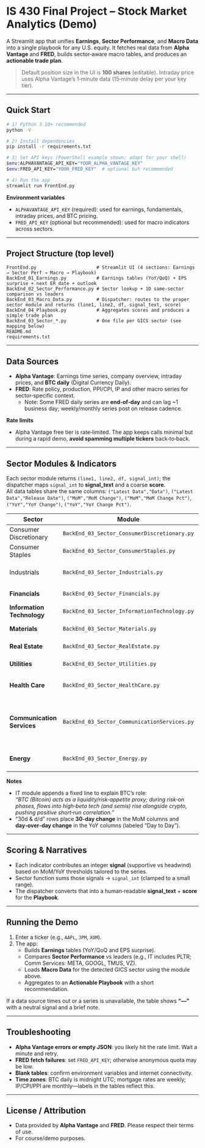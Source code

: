 # IS 430 Final Project – Stock Market Analytics (Demo)

A Streamlit app that unifies **Earnings**, **Sector Performance**, and **Macro Data** into a single playbook for any U.S. equity. 
It fetches real data from **Alpha Vantage** and **FRED**, builds sector‑aware macro tables, and produces an **actionable trade plan**.

> Default position size in the UI is **100 shares** (editable). Intraday price uses Alpha Vantage’s 1‑minute data (15‑minute delay per your key tier).

---

## Quick Start

```bash
# 1) Python 3.10+ recommended
python -V

# 2) Install dependencies
pip install -r requirements.txt

# 3) Set API keys (PowerShell example shown; adapt for your shell)
$env:ALPHAVANTAGE_API_KEY="YOUR_ALPHA_VANTAGE_KEY"
$env:FRED_API_KEY="YOUR_FRED_KEY"  # optional but recommended

# 4) Run the app
streamlit run FrontEnd.py
```

**Environment variables**
- `ALPHAVANTAGE_API_KEY` (required): used for earnings, fundamentals, intraday prices, and BTC pricing.
- `FRED_API_KEY` (optional but recommended): used for macro indicators across sectors.

---

## Project Structure (top level)

```
FrontEnd.py                      # Streamlit UI (4 sections: Earnings → Sector Perf → Macro → Playbook)
BackEnd_01_Earnings.py           # Earnings tables (YoY/QoQ) + EPS surprise + next ER date + outlook
BackEnd_02_Sector_Performance.py # Sector lookup + 1D same‑sector comparison vs leaders
BackEnd_03_Macro_Data.py         # Dispatcher: routes to the proper sector module and returns (line1, line2, df, signal_text, score)
BackEnd_04_Playbook.py           # Aggregates scores and produces a simple trade plan
BackEnd_03_Sector_*.py           # One file per GICS sector (see mapping below)
README.md
requirements.txt
```

---

## Data Sources

- **Alpha Vantage**: Earnings time series, company overview, intraday prices, and **BTC daily** (Digital Currency Daily).  
- **FRED**: Rate policy, production, PPI/CPI, IP and other macro series for sector‑specific context.
  - Note: Some FRED daily series are **end‑of‑day** and can lag ~1 business day; weekly/monthly series post on release cadence.

**Rate limits**
- Alpha Vantage free tier is rate‑limited. The app keeps calls minimal but during a rapid demo, **avoid spamming multiple tickers** back‑to‑back.

---

## Sector Modules & Indicators

Each sector module returns `(line1, line2, df, signal_int)`; the dispatcher maps `signal_int` to **signal_text** and a coarse **score**.  
All data tables share the same columns:
`("Latest Data","Data")`, `("Latest Data","Release Date")`, `("MoM","MoM Change")`, `("MoM","MoM Change Pct")`, `("YoY","YoY Change")`, `("YoY","YoY Change Pct")`.

| Sector | Module | Row 1 | Row 2 |
|---|---|---|---|
| Consumer Discretionary | `BackEnd_03_Sector_ConsumerDiscretionary.py` | **UMich Sentiment** (CSV) | **Retail Sales (RSAFS)** (FRED) |
| Consumer Staples | `BackEnd_03_Sector_ConsumerStaples.py` | **Core/Sticky CPI** | **PPI** |
| Industrials | `BackEnd_03_Sector_Industrials.py` | **Durable Goods** | **Industrial Production (INDPRO)** |
| **Financials** | `BackEnd_03_Sector_Financials.py` | **Fed Funds (FEDFUNDS)** | **Yield Curve 10y–2y (T10Y2Y)** |
| **Information Technology** | `BackEnd_03_Sector_InformationTechnology.py` | **Bitcoin (AV, 30d & d/d)** | **Semis IP – NAICS 3344 (IPG3344S)** |
| **Materials** | `BackEnd_03_Sector_Materials.py` | **Copper (PCOPPUSDM)** | **Primary Metals IP (IPG331S)** |
| **Real Estate** | `BackEnd_03_Sector_RealEstate.py` | **30Y Mortgage Rate (MORTGAGE30US)** | **Building Permits (PERMIT)** |
| **Utilities** | `BackEnd_03_Sector_Utilities.py` | **WTI (DCOILWTICO, 30d & d/d)** | **CPI: Electricity (CUSR0000SEHF01)** |
| **Health Care** | `BackEnd_03_Sector_HealthCare.py` | **CPI: Medical Care (CPIMEDSL)** | **All Employees: HC & Social Assistance (CES6562000001)** |
| **Communication Services** | `BackEnd_03_Sector_CommunicationServices.py` | **PPI: Internet Publishing & Web Search (PCU519130519130)** | **IP: Telecommunications (IPG517S)** *(falls back to **IP: Broadcasting (IPG515S)**)* |
| **Energy** | `BackEnd_03_Sector_Energy.py` | **Brent (DCOILBRENTEU, 30d & d/d)** | **Henry Hub Nat Gas (DHHNGSP)** |

**Notes**
- IT module appends a fixed line to explain BTC’s role:  
  *“BTC (Bitcoin) acts as a liquidity/risk‑appetite proxy; during risk‑on phases, flows into high‑beta tech (and semis) rise alongside crypto, pushing positive short‑run correlation.”*
- “30d & d/d” rows place **30‑day change** in the MoM columns and **day‑over‑day change** in the YoY columns (labeled “Day to Day”).

---

## Scoring & Narratives

- Each indicator contributes an integer **signal** (supportive vs headwind) based on MoM/YoY thresholds tailored to the series.
- Sector function sums those signals → `signal_int` (clamped to a small range).  
- The dispatcher converts that into a human‑readable **signal_text** + **score** for the **Playbook**.

---

## Running the Demo

1. Enter a ticker (e.g., `AAPL`, `JPM`, `XOM`).  
2. The app:
   - Builds **Earnings** tables (YoY/QoQ and EPS surprise).
   - Compares **Sector Performance** vs leaders (e.g., IT includes PLTR; Comm Services: META, GOOGL, TMUS, VZ).
   - Loads **Macro Data** for the detected GICS sector using the module above.
   - Aggregates to an **Actionable Playbook** with a short recommendation.

If a data source times out or a series is unavailable, the table shows **“—”** with a neutral signal and a brief note.

---

## Troubleshooting

- **Alpha Vantage errors or empty JSON**: you likely hit the rate limit. Wait a minute and retry.
- **FRED fetch failures**: set `FRED_API_KEY`; otherwise anonymous quota may be low.
- **Blank tables**: confirm environment variables and internet connectivity.
- **Time zones**: BTC daily is midnight UTC; mortgage rates are weekly; IP/CPI/PPI are monthly—labels in the tables reflect this.

---

## License / Attribution

- Data provided by **Alpha Vantage** and **FRED**. Please respect their terms of use.
- For course/demo purposes.
